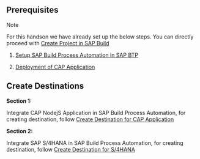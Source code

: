 ## Prerequisites

> [!Note]
> For this handson we have already set up the below steps. You can directly proceed with [Create Project in SAP Build](../createprocess/README.md)

1. [Setup SAP Build Process Automation in SAP BTP](./setup.md)

2. [Deployment of CAP Application](./deployment.md)

## Create Destinations

**Section 1:**

Integrate CAP NodejS Application in SAP Build Process Automation, for creating destination, follow [Create Destination for CAP Application](./cap-destination.md)

**Section 2:**

Integrate SAP S/4HANA in SAP Build Process Automation, for creating destination, follow [Create Destination for S/4HANA](./s4hana-destination.md)
